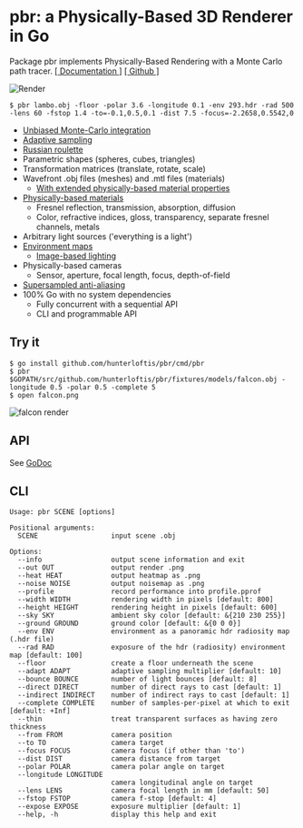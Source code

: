 # pbr: a Physically-Based 3D Renderer in Go

Package pbr implements Physically-Based Rendering with a Monte Carlo path tracer.
[[ Documentation ]](https://godoc.org/github.com/hunterloftis/pbr/pbr)
[[ Github ]](https://github.com/hunterloftis/pbr)

![Render](https://user-images.githubusercontent.com/364501/34923521-c39b132c-f96a-11e7-9a27-f79f67268079.png)

```
$ pbr lambo.obj -floor -polar 3.6 -longitude 0.1 -env 293.hdr -rad 500 -lens 60 -fstop 1.4 -to=-0.1,0.5,0.1 -dist 7.5 -focus=-2.2658,0.5542,0
```

- [Unbiased Monte-Carlo integration](https://en.wikipedia.org/wiki/Monte_Carlo_integration)
- [Adaptive sampling](https://renderman.pixar.com/resources/RenderMan_20/risSampling.html)
- [Russian roulette](https://computergraphics.stackexchange.com/questions/2316/is-russian-roulette-really-the-answer)
- Parametric shapes (spheres, cubes, triangles)
- Transformation matrices (translate, rotate, scale)
- Wavefront .obj files (meshes) and .mtl files (materials)
	- [With extended physically-based material properties](http://exocortex.com/blog/extending_wavefront_mtl_to_support_pbr)
- [Physically-based materials](https://www.marmoset.co/posts/basic-theory-of-physically-based-rendering/)
  - Fresnel reflection, transmission, absorption, diffusion
  - Color, refractive indices, gloss, transparency, separate fresnel channels, metals
- Arbitrary light sources ('everything is a light')
- [Environment maps](http://gl.ict.usc.edu/Data/HighResProbes/)
	- [Image-based lighting](https://agraphicsguy.wordpress.com/2016/09/07/image-based-lighting-in-offline-and-real-time-rendering/)
- Physically-based cameras
  - Sensor, aperture, focal length, focus, depth-of-field
- [Supersampled anti-aliasing](https://en.wikipedia.org/wiki/Supersampling)
- 100% Go with no system dependencies
	- Fully concurrent with a sequential API
	- CLI and programmable API

## Try it

```
$ go install github.com/hunterloftis/pbr/cmd/pbr
$ pbr $GOPATH/src/github.com/hunterloftis/pbr/fixtures/models/falcon.obj -longitude 0.5 -polar 0.5 -complete 5
$ open falcon.png
```

![falcon render](https://user-images.githubusercontent.com/364501/34923876-aaa1f07c-f96d-11e7-8dc2-199373bdb51e.png)

## API

See [GoDoc](https://godoc.org/github.com/hunterloftis/pbr/pbr)

## CLI

```
Usage: pbr SCENE [options]

Positional arguments:
  SCENE                  input scene .obj

Options:
  --info                 output scene information and exit
  --out OUT              output render .png
  --heat HEAT            output heatmap as .png
  --noise NOISE          output noisemap as .png
  --profile              record performance into profile.pprof
  --width WIDTH          rendering width in pixels [default: 800]
  --height HEIGHT        rendering height in pixels [default: 600]
  --sky SKY              ambient sky color [default: &{210 230 255}]
  --ground GROUND        ground color [default: &{0 0 0}]
  --env ENV              environment as a panoramic hdr radiosity map (.hdr file)
  --rad RAD              exposure of the hdr (radiosity) environment map [default: 100]
  --floor                create a floor underneath the scene
  --adapt ADAPT          adaptive sampling multiplier [default: 10]
  --bounce BOUNCE        number of light bounces [default: 8]
  --direct DIRECT        number of direct rays to cast [default: 1]
  --indirect INDIRECT    number of indirect rays to cast [default: 1]
  --complete COMPLETE    number of samples-per-pixel at which to exit [default: +Inf]
  --thin                 treat transparent surfaces as having zero thickness
  --from FROM            camera position
  --to TO                camera target
  --focus FOCUS          camera focus (if other than 'to')
  --dist DIST            camera distance from target
  --polar POLAR          camera polar angle on target
  --longitude LONGITUDE
                         camera longitudinal angle on target
  --lens LENS            camera focal length in mm [default: 50]
  --fstop FSTOP          camera f-stop [default: 4]
  --expose EXPOSE        exposure multiplier [default: 1]
  --help, -h             display this help and exit
```
